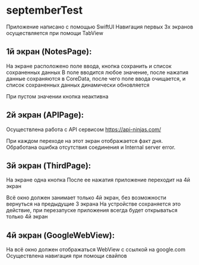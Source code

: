 # septemberTest

Приложение написано с помощью SwiftUI
Навигация первых 3х экранов осуществляется при помощи TabView 

## 1й экран (NotesPage): 

На экране расположено поле ввода, кнопка сохранить и список сохраненных данных
В поле вводится любое значение, после нажатия данные сохраняются в CoreData, после чего поле ввода очищается, и список сохраненных данных динамически обновляется

При пустом значении кнопка неактивна

## 2й экран (APIPage):

Осуществлена работа с API сервисом
https://api-ninjas.com/

При каждом переходе на этот экран отображается факт дня.
Обработана ошибка отсутствия соединения и Internal server error.

## 3й экран (ThirdPage):

На экране одна кнопка 
После ее нажатия приложение переходит на 4й экран

Всё окно должен занимает только 4й экран, без возможности вернуться на предыдущие 3 экрана
На устройстве сохраняется это действие, при перезапуске приложения всегда будет открываться только 4й экран

## 4й экран (GoogleWebView):

На всё окно должен отображаться WebView c ссылкой на google.com
Осуществлена навигация при помощи свайпов 
